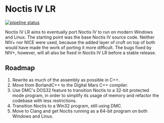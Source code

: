 # Noctis IV LR

[![pipeline status](https://gitlab.com/dgcole/noctis-iv-lr/badges/master/pipeline.svg)](https://gitlab.com/dgcole/noctis-iv-lr/commits/master)

Noctis IV LR aims to eventually port Noctis IV to run on modern Windows and
Linux. The starting point was the base Noctis IV source code. Neither NIV+ nor
NICE were used, because the added layer of cruft on top of both would have
made the work of porting it more difficult. The bugs fixed by NIV+, however, will
all also be fixed in Noctis IV LR before a stable release.

## Roadmap
1) Rewrite as much of the assembly as possible in C++.
2) Move from BorlandC++ to the Digital Mars C++ compiler.
3) Use DMC's DOS32 feature to transition Noctis to a 32-bit protected mode program, in order to simplify its usage of memory and refactor the codebase with less restrictions.
4) Transition Noctis to a Win32 program, still using DMC.
5) Move to Clang and get Noctis running as a 64-bit program on both Windows and Linux.
